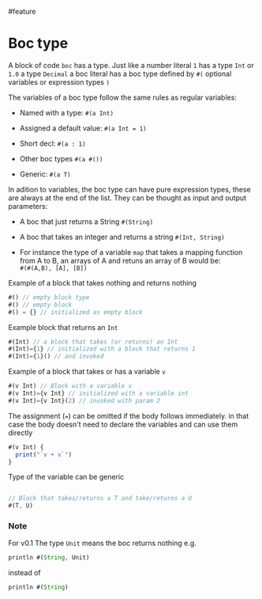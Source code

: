 #feature
# Boc type 

A block of code `boc` has a type. Just like a number literal `1` has a type `Int` or `1.0` a type `Decimal` a boc literal has a boc type defined by `#(` optional variables or expression types  `)`

The variables of a boc type follow the same rules as regular variables: 

- Named with a type: 
  `#(a Int)`

- Assigned a default value: 
   `#(a Int = 1)`

- Short decl:
   `#(a : 1)`

- Other boc types
   `#(a #())`
- Generic:
   `#(a T)`

In adition to variables, the boc type can have pure expression types, these are always at the end of the list. They can be thought as input and output parameters:

- A boc that just returns a String 
  `#(String)`

- A boc that takes an integer and returns a string
   `#(Int, String)`

- For instance the type of a variable `map` that takes a mapping function from A to B, an arrays of A and retuns an array of B would be:  
   `#(#(A,B), [A], [B])`


Example of a block that takes nothing and returns nothing

```js
#() // empty block type
#() // empty block 
#() = {} // initialized as empty block 
```

Example block that returns an `Int`

```javascript
#(Int) // a block that takes (or returns) an Int 
#(Int)={1} // initialized with a block that returns 1
#(Int)={1}() // and invoked
```

Example of a block that takes or has a variable `v`

```javascript
#(v Int) // Block with a variable v 
#(v Int)={v Int} // initialized with a variable int 
#(v Int)={v Int}(2) // invoked with param 2
```


The assignment (`=`) can be omitted if the body follows immediately. in that case the body doesn't need to declare the variables and can use them directly 

```js
#(v Int) {
  print("`v + v`")
}
```

Type of the variable can be generic

```js

// Block that takes/returns a T and take/returns a U
#(T, U)


```

### Note 

For v0.1 The type `Unit` means the boc returns nothing e.g. 

```js
println #(String, Unit) 
```
instead of 

```js
println #(String)
```
